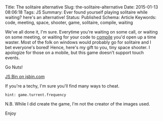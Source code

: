 Title: The solitaire alternative
Slug: the-solitaire-alternative 
Date: 2015-01-13 08:06:18
Tags: JS
Summary: Ever found yourself playing solitaire while waiting? here's an alternative!
Status: Published
Schema: Article
Keywords: code, meeting, space, shooter, game, solitaire, compile, waiting

We've all done it, I'm sure. Everytime you're waiting on some call, or waiting
on some meeting, or waiting for your code to [compile](https://xkcd.com/303/)
you'd open up a time waster. Most of the folk on windows would probably go
for solitaire and I bet everyone's bored! Hence, here's my gift to you, tiny
space shooter. I apologize for those on a mobile, but this game doesn't support
touch events.

Go Nuts!

<a class="jsbin-embed"
   href="http://jsbin.com/tapewa/embed?output">
   JS Bin on jsbin.com</a>
<script src="http://static.jsbin.com/js/embed.min.js?3.35.3"></script>

If you're a techy, I'm sure you'll find many ways to cheat. 

    hint: game.turrent.frequency

N.B. While I did create the game, I'm not the creator of the images used.

Enjoy
